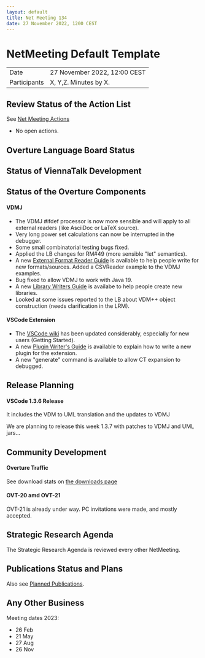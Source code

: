 ```yaml
---
layout: default
title: Net Meeting 134
date: 27 November 2022, 1200 CEST
---
```


<script src="https://code.jquery.com/jquery-1.11.1.min.js">
</script>
<script src="/javascripts/edit.js"></script>
<script>setEditButonNm();</script>

# NetMeeting Default Template

|||
|---|---|
| Date | 27 November 2022, 12:00 CEST |
| Participants | X, Y,Z.  Minutes by X. |


## Review Status of the Action List

See [Net Meeting Actions](https://github.com/overturetool/overturetool.github.io/issues?q=is%3Aopen+is%3Aissue+label%3A%22action+net-meeting%22)

* No open actions.


## Overture Language Board Status



## Status of ViennaTalk Development


##  Status of the Overture Components

#### VDMJ

* The VDMJ #ifdef processor is now more sensible and will apply to all external readers (like AsciiDoc or LaTeX source).
* Very long power set calculations can now be interrupted in the debugger.
* Some small combinatorial testing bugs fixed.
* Applied the LB changes for RM#49 (more sensible "let" semantics).
* A new [External Format Reader Guide](https://github.com/nickbattle/vdmj/blob/master/vdmj/documentation/ExternalFormatGuide.pdf) is available to help people write for new formats/sources. Added a CSVReader example to the VDMJ examples.
* Bug fixed to allow VDMJ to work with Java 19.
* A new [Library Writers Guide](https://github.com/nickbattle/vdmj/blob/master/vdmj/documentation/LibraryGuide.pdf) is availabe to help people create new libraries.
* Looked at some issues reported to the LB about VDM++ object construction (needs clarification in the LRM).

#### VSCode Extension

* The [VSCode wiki](https://github.com/overturetool/vdm-vscode/wiki) has been updated considerably, especially for new users (Getting Started).
* A new [Plugin Writer's Guide](https://github.com/nickbattle/vdmj/blob/master/lsp/documentation/PluginWritersGuide.pdf) is available to explain how to write a new plugin for the extension.
* A new "generate" command is available to allow CT expansion to debugged.

##  Release Planning

#### VSCode 1.3.6 Release 

It includes the VDM to UML translation and the updates to VDMJ

We are planning to release this week 1.3.7 with patches to VDMJ and UML jars...

#### 

##  Community Development

#### Overture Traffic

See download stats on [the downloads page](https://www.overturetool.org/download/)

#### OVT-20 amd OVT-21


OVT-21 is already under way. PC invitations were made, and mostly accepted.

##  Strategic Research Agenda

The Strategic Research Agenda is reviewed every other NetMeeting.


##  Publications Status and Plans

Also see [Planned Publications](https://www.overturetool.org/publications/PlannedPublications.html).

##  Any Other Business

Meeting dates 2023:

* 26 Feb
* 21 May
* 27 Aug
* 26 Nov

<div id="edit_page_div"></div>

